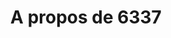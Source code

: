 ---
title: "A propos de 6337"
layout: 'layouts/about.njk'
permalink: "a-propos-de-6337/"
jsfile: ["../js/navbarmanagement.js" ]
---